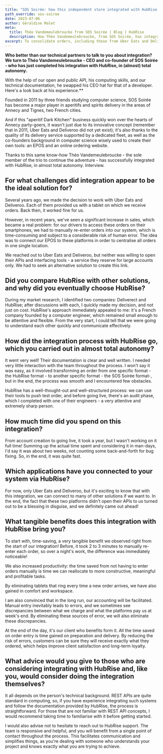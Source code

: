 ```yaml
---
title: "SOS Soirée: how this independent store integrated with HubRise in complete autonomy"
path_override: sos-soiree
date: 2023-07-06
author: Géraldine Malet
meta:
  title: Théo Vandemeulebroucke from SOS Soirée | Blog | HubRise
  description: How Théo Vandemeulebroucke, from SOS Soirée, has integrated his in-house EPOS with HubRise in almost complete autonomy.
excerpt: To consolidate orders, including those from Uber Eats and Deliveroo, SOS Soirée integrated their in-house EPOS with HubRise in almost complete autonomy. Here's a look back at his experience.
---
```


**Who better than our technical partners to talk to you about integration? We turn to Théo Vandemeulebroucke - CEO and co-founder of SOS Soirée - who has just completed his integration with HubRise, in (almost) total autonomy.**

With the help of our open and public API, his computing skills, and our technical documentation, he swapped his CEO hat for that of a developer. Here's a look back at his experience.\*\*

Founded in 2011 by three friends studying computer science, SOS Soirée has become a major player in aperitifs and spirits delivery in the areas of Annecy and Tignes, two French cities.

And if this "aperitif Dark Kitchen" business quickly won over the hearts of Annecy party-goers, it wasn't just due to its innovative concept (remember that in 2011, Uber Eats and Deliveroo did not yet exist); it's also thanks to the quality of its delivery service supported by a dedicated fleet, as well as the co-founders background in computer science wisely used to create their own tools: an EPOS and an online ordering website.

Thanks to this same know-how Théo Vandemeulebroucke - the sole member of the trio to continue the adventure - has successfully integrated with HubRise, in almost total autonomy. Interview.

## For what challenges did integration appear to be the ideal solution for?

Several years ago, we made the decision to work with Uber Eats and Deliveroo. Each of them provided us with a tablet on which we receive orders. Back then, it worked fine for us.

However, in recent years, we've seen a significant increase in sales, which became a real problem: for our drivers to access these orders on their smartphones, we had to manually re-enter orders into our system, which is time-consuming and subject to a considerable risk of human error. The idea was to connect our EPOS to these platforms in order to centralise all orders in one single location.

We reached out to Uber Eats and Deliveroo, but neither was willing to open their APIs and interfacing tools - a service they reserve for large accounts only. We had to seek an alternative solution to create this link.

## Did you compare HubRise with other solutions, and why did you eventually choose HubRise?

During my market research, I identified two companies: Deliverect and HubRise; after discussions with each, I quickly made my decision, and not just on cost. HubRise's approach immediately appealed to me: it's a French company founded by a computer engineer, which remained small enough to be attentive and flexible. From the very start, I could tell that we were going to understand each other quickly and communicate effectively.

## How did the integration process with HubRise go, which you carried out in almost total autonomy?

It went very well! Their documentation is clear and well written. I needed very little interaction with the team throughout the process. I won't say it was easy, as it involved transforming an order from one specific format - the HubRise format - to another specific format - the SOS Soirée format-, but in the end, the process was smooth and I encountered few obstacles.

HubRise has a well-thought-out and well-structured process: we can use their tools to push test order, and before going live, there's an audit phase, which I completed with one of their engineers - a very attentive and extremely sharp person.

## How much time did you spend on this integration?

From account creation to going live, it took a year, but I wasn't working on it full time! Summing up the actual time spent and considering it in man-days, I'd say it was about two weeks, not counting some back-and-forth for bug fixing. So, in the end, it was quite fast.

## Which applications have you connected to your system via HubRise?

For now, only Uber Eats and Deliveroo, but it's exciting to know that with this integration, we can connect to many of other solutions if we want to. In the end, the fact that these two platforms didn't open their APIs to us turned out to be a blessing in disguise, and we definitely came out ahead!

## What tangible benefits does this integration with HubRise bring you?

To start with, time-saving, a very tangible benefit we observed right from the start of our integration! Before, it took 2 to 3 minutes to manually re-enter each order, so over a night's work, the difference was immediately noticeable!

We also increased productivity: the time saved from not having to enter orders manually is time we can reallocate to more constructive, meaningful and profitable tasks.

By eliminating tablets that ring every time a new order arrives, we have also gained in comfort and workspace.

I am also convinced that in the long run, our accounting will be facilitated. Manual entry inevitably leads to errors, and we sometimes see discrepancies between what we charge and what the platforms pay us at week's end. By eliminating these sources of error, we will also eliminate these discrepancies.

At the end of the day, it's our client who benefits form it. All the time saved on order entry is time gained on preparation and delivery. By reducing the risk of errors, customers can be sure they will receive exactly what they ordered, which helps improve client satisfaction and long-term loyalty.

## What advice would you give to those who are considering integrating with HubRise and, like you, would consider doing the integration themselves?

It all depends on the person's technical background. REST APIs are quite standard in computing, so, if you have experience integrating such systems and follow the documentation provided by HubRise, the process is straightforward. For those that are not familiar with REST API concepts, I would recommend taking time to familiarise with it before getting started.

I would also advise not to hesitate to reach out to HubRise support. The team is responsive and helpful, and you will benefit from a single point of contact throughout the process. This facilitates communication and simplifies things, as you're dealing with someone who understands your project and knows exactly what you are trying to achieve.
